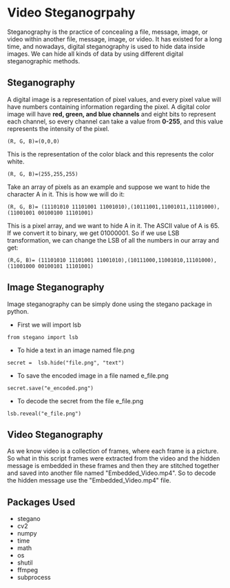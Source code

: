 # Video Steganogrpahy
Steganography is the practice of concealing a file, message, image, or video within another file, message, image, or video. It has existed for a long time, and nowadays, digital steganography is used to hide data inside images. We can hide all kinds of data by using different digital steganographic methods.

## Steganography
A digital image is a representation of pixel values, and every pixel value will have numbers containing information regarding the pixel. A digital color image will have **red, green, and blue channels** and eight bits to represent each channel, so every channel can take a value from **0-255**, and this value represents the intensity of the pixel.
``` 
(R, G, B)=(0,0,0)
```
This is the representation of the color black and this represents the color white.
```
(R, G, B)=(255,255,255) 
```
Take an array of pixels as an example and suppose we want to hide the character A in it. This is how we will do it:
```
(R, G, B)= (11101010 11101001 11001010),(10111001,11001011,11101000),(11001001 00100100 11101001)
```
This is a pixel array, and we want to hide A in it. The ASCII value of A is 65. If we convert it to binary, we get 01000001. So if we use LSB transformation, we can change the LSB of all the numbers in our array and get:
```
(R,G, B)= (11101010 11101001 11001010),(10111000,11001010,11101000),(11001000 00100101 11101001)
```
## Image Steganography
Image steganography can be simply done using the stegano package in python.
- First we will import lsb
```
from stegano import lsb
```
- To hide a text in an image named file.png
```
secret =  lsb.hide("file.png", "text")
```
- To save the encoded image in a file named e_file.png
```
secret.save("e_encoded.png")
```
- To decode the secret from the file e_file.png
```
lsb.reveal("e_file.png")
```

## Video Steganography
As we know video is a collection of frames, where each frame is a picture.
So what in this script frames were extracted from the video and the hidden message is embedded in these frames and then they are stitched together and saved into another file named "Embedded_Video.mp4". So to decode the hidden message use the "Embedded_Video.mp4" file.


## Packages Used
- stegano
- cv2
- numpy
- time
- math
- os
- shutil
- ffmpeg
- subprocess